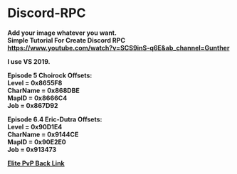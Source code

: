 # Discord-RPC
<b>Add your image whatever you want.</b><br>
<b>Simple Tutorial For Create Discord RPC<b><br>
https://www.youtube.com/watch?v=SCS9inS-q6E&ab_channel=Gunther

<b>I use VS 2019.</b>

<b>Episode 5 Choirock Offsets:</b><br>
Level = 0x8655F8<br>
CharName = 0x868DBE<br>
MapID = 0x8666C4<br>
Job = 0x867D92<br>

<b>Episode 6.4 Eric-Dutra Offsets:</b><br>
Level = 0x90D1E4<br>
CharName = 0x9144CE<br>
MapID = 0x90E2E0<br>
Job = 0x913473<br>


<a href="https://www.elitepvpers.com/forum/shaiya-pserver-guides-releases/4830584-release-discord-rpc.html">Elite PvP Back Link</a>
